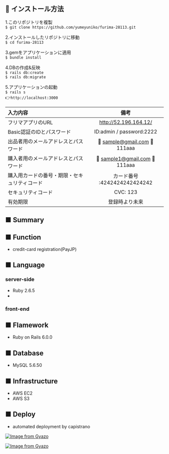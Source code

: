## :grapes: インストール方法
1.このリポジトリを複製<br>
`$ git clone https://github.com/yumeyuniko/furima-28113.git`

2.インストールしたリポジトリに移動<br>
`$ cd furima-28113`

3.gemをアプリケーションに適用<br>
`$ bundle install`<br>

4.DBの作成&反映<br>
`$ rails db:create`<br>
`$ rails db:migrate`<br>


5.アプリケーションの起動<br>
`$ rails s`<br>
:point_right:`http://localhost:3000`




|入力内容 | 備考 | 
| :--- | :---: | 
| フリマアプリのURL | http://52.196.164.12/ | 
| Basic認証のIDとパスワード| ID:admin  / password:2222 | 
| 出品者用のメールアドレスとパスワード| :e-mail: sample@gmail.com   :key:111aaa | 
| 購入者用のメールアドレスとパスワード| :e-mail: sample1@gmail.com   :key:111aaa | 
|購入用カードの番号・期限・セキュリティコード| カード番号 :4242424242424242 |  
|セキュリティコード|CVC: 123|  
|有効期限|登録時より未来|  

## ■ Summary


## ■ Function

* credit-card registration(PayJP)


## ■ Language
### server-side
* Ruby 2.6.5
* 
### front-end


## ■ Flamework
* Ruby on Rails 6.0.0

## ■ Database
* MySQL 5.6.50

## ■ Infrastructure
* AWS EC2
* AWS S3

## ■ Deploy
* automated deployment by capistrano

[![Image from Gyazo](https://i.gyazo.com/0ccc44629dd5ee466c92ae70cbbdd123.png)](https://gyazo.com/0ccc44629dd5ee466c92ae70cbbdd123)


[![Image from Gyazo](https://i.gyazo.com/3f34889a9a0d994bff0343c306fb639b.gif)](https://gyazo.com/3f34889a9a0d994bff0343c306fb639b)